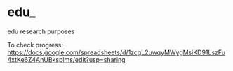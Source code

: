 # edu_
edu research purposes

To check progress:
https://docs.google.com/spreadsheets/d/1zcgL2uwqyMWygMsiKD91LszFu4xtKe6Z4AnUBksplms/edit?usp=sharing
